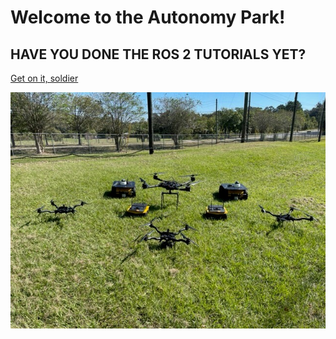 # Welcome to the Autonomy Park!

## HAVE YOU DONE THE ROS 2 TUTORIALS YET?

<a href="https://docs.ros.org/en/humble/Tutorials.html" target="_blank">Get on it, soldier</a>

![Autonomy Park robots.](images/robots.jpg)
